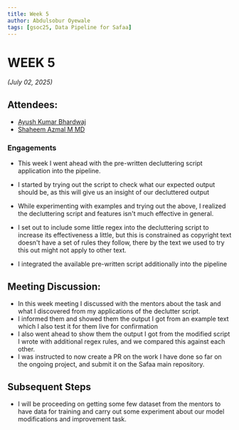 ```yaml
---
title: Week 5
author: Abdulsobur Oyewale
tags: [gsoc25, Data Pipeline for Safaa]
---
```


<!--
SPDX-License-Identifier: CC-BY-SA-4.0

SPDX-FileCopyrightText: 2025 Abdulsobur Oyewale <oyewaleabdulsobur@gmail.com>
-->

# WEEK 5
*(July 02, 2025)*

## Attendees:
- [Ayush Kumar Bhardwaj](https://github.com/hastagAB)
- [Shaheem Azmal M MD](https://github.com/shaheemazmalmmd)

### Engagements
* This week I went ahead with the pre-written decluttering script application into the pipeline.
* I started by trying out the script to check what our expected output should be, as this will give us an insight of our decluttered output
* While experimenting with examples and trying out the above, I realized the decluttering script and features isn't much effective in general.
* I set out to include some little regex into the decluttering script to increase its effectiveness a little, but this is constrained as copyright text doesn't have a set of rules they follow, there by the text we used to try this out might not apply to other text.
  
* I integrated the available pre-written script additionally into the pipeline

## Meeting Discussion:
* In this week meeting I discussed with the mentors about the task and what I discovered from my applications of the declutter script.
* I informed them and showed them the output I got from an example text which I also test it for them live for confirmation
* I also went ahead to show them the output I got from the modified script I wrote with additional regex rules, and we compared this against each other.
* I was instructed to now create a PR on the work I have done so far on the ongoing project, and submit it on the Safaa main repository.

## Subsequent Steps
* I will be proceeding on getting some few dataset from the mentors to have data for training and carry out some experiment about our model modifications and improvement task.
